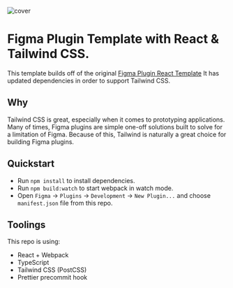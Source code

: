 ![cover](https://i.ibb.co/WP6X1MB/Clean-Shot-2021-12-18-at-20-29-03.jpg)
# Figma Plugin Template with React & Tailwind CSS.

This template builds off of the original [Figma Plugin React Template](https://github.com/nirsky/figma-plugin-react-template) It has updated dependencies in order to support Tailwind CSS.

## Why
Tailwind CSS is great, especially when it comes to prototyping applications. Many of times, Figma plugins are simple one-off solutions built to solve for a limitation of Figma. Because of this, Tailwind is naturally a great choice for building Figma plugins.

## Quickstart
* Run `npm install` to install dependencies.
* Run `npm build:watch` to start webpack in watch mode.
* Open `Figma` -> `Plugins` -> `Development` -> `New Plugin...` and choose `manifest.json` file from this repo.

## Toolings
This repo is using:
* React + Webpack
* TypeScript
* Tailwind CSS (PostCSS)
* Prettier precommit hook
